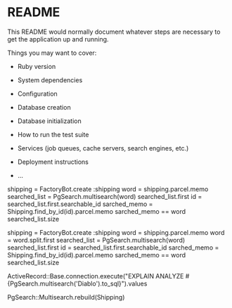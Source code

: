 # README

This README would normally document whatever steps are necessary to get the
application up and running.

Things you may want to cover:

* Ruby version

* System dependencies

* Configuration

* Database creation

* Database initialization

* How to run the test suite

* Services (job queues, cache servers, search engines, etc.)

* Deployment instructions

* ...

shipping = FactoryBot.create :shipping
word = shipping.parcel.memo
searched_list = PgSearch.multisearch(word)
searched_list.first
id = searched_list.first.searchable_id
sarched_memo = Shipping.find_by_id(id).parcel.memo
sarched_memo == word
searched_list.size


shipping = FactoryBot.create :shipping
word = shipping.parcel.memo
word = word.split.first
searched_list = PgSearch.multisearch(word)
searched_list.first
id = searched_list.first.searchable_id
sarched_memo = Shipping.find_by_id(id).parcel.memo
sarched_memo == word
searched_list.size


ActiveRecord::Base.connection.execute("EXPLAIN ANALYZE #{PgSearch.multisearch('Diablo').to_sql}").values

PgSearch::Multisearch.rebuild(Shipping)